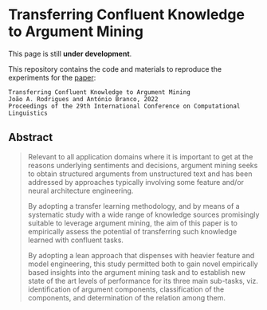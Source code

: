 # Transferring Confluent Knowledge to Argument Mining

This page is still **under development**.

This repository contains the code and materials to reproduce the experiments for the [paper](https://aclanthology.org/2022.coling-1.597/):

```
Transferring Confluent Knowledge to Argument Mining
João A. Rodrigues and António Branco, 2022
Proceedings of the 29th International Conference on Computational Linguistics
```

## Abstract

> Relevant to all application domains where it is important to get at the reasons underlying sentiments and decisions, argument mining seeks to obtain structured arguments from unstructured text and has been addressed by approaches typically involving some feature and/or neural architecture engineering.
>
> By adopting a transfer learning methodology, and by means of a systematic study with a wide range of knowledge sources promisingly suitable to leverage argument mining, the aim of this paper is to empirically assess the potential of transferring such knowledge learned with confluent tasks. 
>
> By adopting a lean approach that dispenses with heavier feature and model engineering, this study permitted both to gain novel empirically based insights into the argument mining task and to establish new state of the art levels of performance for its three main sub-tasks, viz. identification of argument components, classification of the components, and determination of the relation among them.

